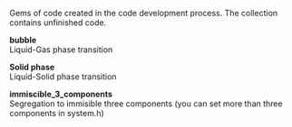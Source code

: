 Gems of code created in the code development process. The collection contains unfinished code.


**bubble**<br>
Liquid-Gas phase transition 

**Solid phase**<br>
Liquid-Solid phase transition

**immiscible_3_components**<br>
Segregation to immisible three components (you can set more than three components in system.h)
